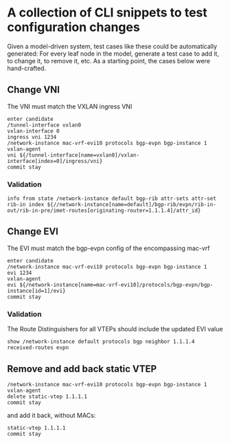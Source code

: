 # A collection of CLI snippets to test configuration changes

Given a model-driven system, test cases like these could be automatically generated: For every leaf node in the model, generate a test case to add it, to change it, to remove it, etc.
As a starting point, the cases below were hand-crafted.

## Change VNI
The VNI must match the VXLAN ingress VNI
```
enter candidate
/tunnel-interface vxlan0
vxlan-interface 0
ingress vni 1234
/network-instance mac-vrf-evi10 protocols bgp-evpn bgp-instance 1
vxlan-agent
vni ${/tunnel-interface[name=vxlan0]/vxlan-interface[index=0]/ingress/vni}
commit stay
```

### Validation
```
info from state /network-instance default bgp-rib attr-sets attr-set rib-in index ${//network-instance[name=default]/bgp-rib/evpn/rib-in-out/rib-in-pre/imet-routes[originating-router=1.1.1.4]/attr_id}
```

## Change EVI
The EVI must match the bgp-evpn config of the encompassing mac-vrf
```
enter candidate
/network-instance mac-vrf-evi10 protocols bgp-evpn bgp-instance 1
evi 1234
vxlan-agent
evi ${/network-instance[name=mac-vrf-evi10]/protocols/bgp-evpn/bgp-instance[id=1]/evi}
commit stay
```

### Validation
The Route Distinguishers for all VTEPs should include the updated EVI value
```
show /network-instance default protocols bgp neighbor 1.1.1.4 received-routes evpn
```

## Remove and add back static VTEP
```
/network-instance mac-vrf-evi10 protocols bgp-evpn bgp-instance 1
vxlan-agent
delete static-vtep 1.1.1.1
commit stay
```
and add it back, without MACs:
```
static-vtep 1.1.1.1
commit stay
```
